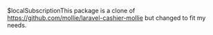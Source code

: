 
$localSubscriptionThis package is a clone of https://github.com/mollie/laravel-cashier-mollie but changed to fit my needs.